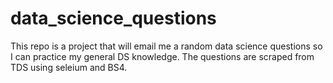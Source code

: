 # data_science_questions
This repo is a project that will email me a random data science questions so I can practice my general DS knowledge. The questions are scraped from TDS using seleium and BS4. 
